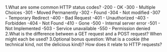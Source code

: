 1.What are some common HTTP status codes?
	-200 - OK 
	-300 - Multiple Choices
	-301 - Moved Permanently
	-302 - Found
	-304 - Not modified
	-307 - Temporary Redirect 
	-400 - Bad Request
	-401 - Unauthorized
	-403 - Forbidden
	-404 - Not Found
	-410 - Gone
	-500 - Internal server error
	-501 - Not Implemented
	-503 - Service unavailable
	-550 - Permission denied 
2.What is the difference between a GET request and a POST request? When might each be used?
3.Optional bonus question: What is a cookie (the technical kind, not the delicious kind)? How does it relate to HTTP requests?